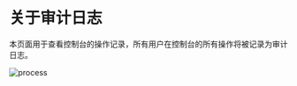 # 关于审计日志

本页面用于查看控制台的操作记录，所有用户在控制台的所有操作将被记录为审计日志。

![process](https://docimages.blob.core.chinacloudapi.cn/images/Console/auditLog.png)
